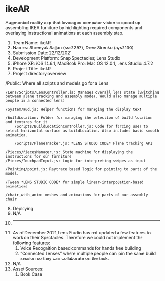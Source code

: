 # ikeAR

Augmented reality app that leverages computer vision to speed up assembling IKEA furniture by highlighting required components and overlaying instructional animations at each assembly step.

1. Team Name: ikeAR
2. Names: Shreeyak Sajjan (sss2297), Drew Sirenko (ays2130)
3. Submission Date: 22/12/2021
4. Development Platform: Snap Spectacles; Lens Studio
5. iPhone XR: iOS 14.6.1, MacBook Pro: Mac OS 12.0.1, Lens Studio: 4.7.2
6. Project Title: ikeAR
7. Project directory overview

/Public: Where all scripts and models go for a Lens

	/Lens/Scripts/LensController.js: Manages overall lens state (Switching between plane tracking and assembly modes. Would also manage multiple people in a connected lens)

	/System/Hud.js: Helper functions for managing the display text 

	/BuildLocation: Folder for managing the selection of build location and textures for it
		/Scripts/BuildLocationController.js: Code for forcing user to select horizontal surface as buildLocation. Also includes basic smooth animation.
		
		/Scripts/PlaneTracker.js: *LENS STUDIO CODE* Plane tracking API

	/Pieces/PiecesManager.js: State machine for displaying the instructions for our furniture
	/Pieces/TouchpadInput.js: Logic for interpreting swipes as input

	/Pointing/point.js: Raytrace based logic for pointing to parts of the model. 

	/Tween *LENS STUDIO CODE* for simple linear-interpolation-based animations 
	
	/chair_with_anim: meshes and animations for parts of our assembly chair


8. Deploying 
9. N/A
10. ___
11. As of December 2021,Lens Studio has not updated a few features to work on their Spectacles. Therefore we could not implement the following features:
    1. Voice Recognition based commands for hands free building
    2. “Connected Lenses” where multiple people can join the same build session so they can collaborate on the task.
12. N/A
13. Asset Sources:
    1. Book Case
